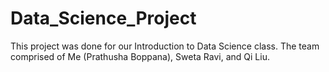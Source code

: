 # Data_Science_Project
This project was done for our Introduction to Data Science class. The team comprised of Me (Prathusha Boppana), Sweta Ravi, and Qi Liu.
